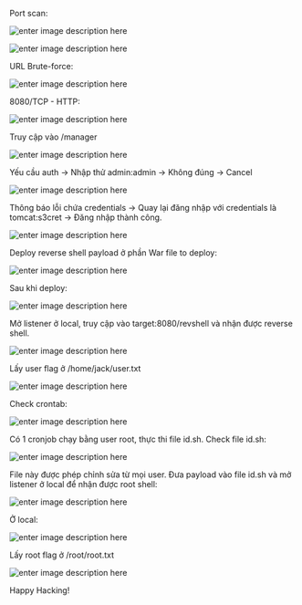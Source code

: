 ﻿Port scan:

![enter image description here](https://imgur.com/zwDKguw.png)

![enter image description here](https://imgur.com/Ydv9vS6.png)

URL Brute-force:

![enter image description here](https://imgur.com/Ge66aex.png)

8080/TCP - HTTP:

![enter image description here](https://imgur.com/QznGCQX.png)


Truy cập vào /manager

![enter image description here](https://imgur.com/d9n2oah.png)

Yếu cầu auth -> Nhập thử admin:admin -> Không đúng -> Cancel

![enter image description here](https://imgur.com/ke22dSO.png)


Thông báo lỗi chứa credentials -> Quay lại đăng nhập với credentials là tomcat:s3cret -> Đăng nhập thành công.

![enter image description here](https://imgur.com/A0seA1A.png)


Deploy reverse shell payload ở phần War file to deploy:

![enter image description here](https://imgur.com/hUGdvUM.png)

Sau khi deploy:

![enter image description here](https://imgur.com/jVhzvra.png)

Mở listener ở local, truy cập vào target:8080/revshell và nhận được reverse shell.

![enter image description here](https://imgur.com/VL53USa.png)

Lấy user flag ở /home/jack/user.txt

![enter image description here](https://imgur.com/MKV9RP0.png)

Check crontab:

![enter image description here](https://imgur.com/cxJGUHO.png)

Có 1 cronjob chạy bằng user root, thực thi file id.sh. Check file id.sh:

![enter image description here](https://imgur.com/QioPb9e.png)

File này được phép chỉnh sửa từ mọi user. Đưa payload vào file id.sh và mở listener ở local để nhận được root shell:

![enter image description here](https://imgur.com/I7YtGaj.png)

Ở local:

![enter image description here](https://imgur.com/75n1IwA.png)

Lấy root flag ở /root/root.txt

![enter image description here](https://imgur.com/fVMNdRl.png)

Happy Hacking!
